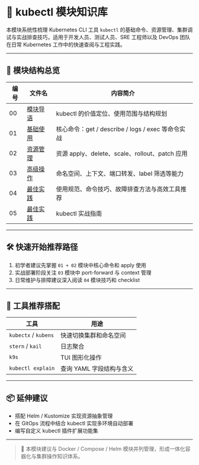# 🧰 kubectl 模块知识库

本模块系统性梳理 Kubernetes CLI 工具 `kubectl` 的基础命令、资源管理、集群调试与实战排查技巧，适用于开发人员、测试人员、SRE 工程师以及 DevOps 团队在日常 Kubernetes 工作中的快速查阅与工程实践。

---

## 📘 模块结构总览

| 编号 | 文件名                                  | 内容简介                                          |
| ---- | --------------------------------------- | ------------------------------------------------- |
| 00   | [模块导语](./00-overview-kubectl.md)    | kubectl 的价值定位、使用范围与结构规划            |
| 01   | [基础使用](./01-basic-usage.md)         | 核心命令：get / describe / logs / exec 等命令实战 |
| 02   | [资源管理](./02-resource-management.md) | 资源 apply、delete、scale、rollout、patch 应用    |
| 03   | [高级操作](./03-advanced-operations.md) | 命名空间、上下文、端口转发、label 筛选等能力      |
| 04   | [最佳实践](./04-best-practices.md)      | 使用规范、命令技巧、故障排查方法与高效工具推荐    |
| 05   | [最佳实践](./05-kubectl.md)             | kubectl 实战指南                                  |

---

## 🛠️ 快速开始推荐路径

1. 初学者建议先掌握 `01 + 02` 模块中核心命令和 apply 使用
2. 实战部署阶段关注 `03` 模块中 port-forward 与 context 管理
3. 日常维护与排障建议深入阅读 `04` 模块技巧和 checklist

---

## 🧠 工具推荐搭配

| 工具                 | 用途                     |
| -------------------- | ------------------------ |
| `kubectx` / `kubens` | 快速切换集群和命名空间   |
| `stern` / `kail`     | 日志聚合                 |
| `k9s`                | TUI 图形化操作           |
| `kubectl explain`    | 查询 YAML 字段结构与含义 |

---

## 📦 延伸建议

- 搭配 Helm / Kustomize 实现资源抽象管理
- 在 GitOps 流程中结合 kubectl 实现多环境自动部署
- 编写自定义 kubectl 插件扩展功能集

---

> 📁 本模块建议与 Docker / Compose / Helm 模块并列管理，形成一体化容器化与集群操作知识体系。
